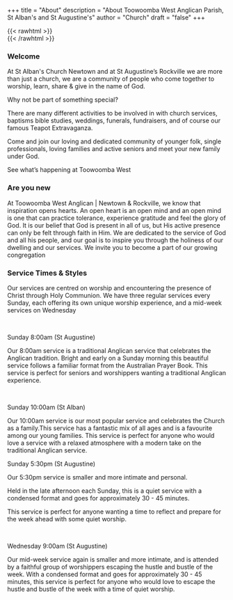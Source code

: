 +++
title = "About"
description = "About Toowoomba West Anglican Parish, St Alban's and St Augustine's"
author = "Church"
draft = "false"
+++

{{< rawhtml >}}<br>{{< /rawhtml >}} 

### Welcome

At St Alban's Church Newtown and at St Augustine’s Rockville we are more than just a church, we are a community of people who come together to worship, learn, share & give in the name of God.

Why not be part of something special?

There are many different activities to be involved in with church services, baptisms bible studies, weddings, funerals, fundraisers, and of course our famous Teapot Extravaganza.

Come and join our loving and dedicated community of younger folk, single professionals, loving families and active seniors and meet your new family under God.

​See what’s happening at Toowoomba West

### Are you new

At Toowoomba West Anglican | Newtown & Rockville, we know that inspiration opens hearts.
An open heart is an open mind and an open mind is one that can practice tolerance, experience gratitude and feel the glory of God.
It is our belief that God is present in all of us, but His active presence can only be felt through faith in Him.
We are dedicated to the service of God and all his people, and our goal is to inspire you through the holiness of our dwelling and our services.
We invite you to become a part of our growing congregation

### Service Times & Styles

Our services are centred on worship and encountering the presence of Christ through Holy Communion. We have three regular services every Sunday, each offering its own unique worship experience, and a mid-week services on Wednesday

​

Sunday 8:00am (St Augustine)

Our 8:00am service is a traditional Anglican service that celebrates the Anglican tradition. Bright and early on a Sunday morning this beautiful service follows a familiar format from the Australian Prayer Book. This service is perfect for seniors and worshippers wanting a traditional Anglican experience.

​

Sunday 10:00am (St Alban)

Our 10:00am service is our most popular service and celebrates the Church as a family.This service has a fantastic mix of all ages and is a favourite among our young families. This service is perfect for anyone who would love a service with a relaxed atmosphere with a modern take on the traditional Anglican service.

 

Sunday 5:30pm (St Augustine)

Our 5:30pm service is smaller and more intimate and personal. 

Held in the late afternoon each Sunday, this is a quiet service with a condensed format and goes for approximately 30 - 45 minutes.

This service is perfect for anyone wanting a time to reflect and prepare for the week ahead with some quiet worship.

​

Wednesday 9:00am (St Augustine)

Our mid-week service again is smaller and more intimate, and is attended by a faithful group of worshippers escaping the hustle and bustle of the week. With a condensed format and goes for approximately 30 - 45 minutes, this service is perfect for anyone who would love to escape the hustle and bustle of the week with a time of quiet worship.
